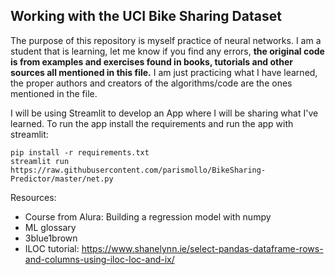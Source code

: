 
## Working with the UCI Bike Sharing Dataset

The purpose of this repository is myself practice of neural networks. I am a student that is learning, let me know if you find any errors, **the original code is from examples and exercises found in books, tutorials and other sources all mentioned in this file.** I am just practicing what I have learned, the proper authors and creators of the algorithms/code are the ones mentioned in the file.

I will be using Streamlit to develop an App where I will be sharing what I've learned. To run the app install the requirements and run the app with streamlit:


```
pip install -r requirements.txt
streamlit run https://raw.githubusercontent.com/parismollo/BikeSharing-Predictor/master/net.py
```

Resources:
* Course from Alura: Building a regression model with numpy
* ML glossary
* 3blue1brown
* ILOC tutorial: https://www.shanelynn.ie/select-pandas-dataframe-rows-and-columns-using-iloc-loc-and-ix/
